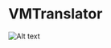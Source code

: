VMTranslator
============
![Alt text](https://lh5.googleusercontent.com/-2dSRTebCkJs/U2UfW7h_4bI/AAAAAAABrMQ/0-gXc5RM85U/w270-h188-no/14+-+1)
